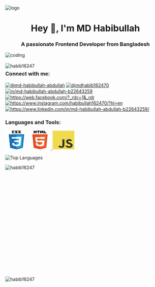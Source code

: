 ![logo](https://camo.githubusercontent.com/48ec00ed4c84e771db4a1db90b56352923a8d644452a32b434d68e97006c9337/68747470733a2f2f63686b736b696c6c732e636f6d2f77702d636f6e74656e742f75706c6f6164732f323032302f30342f504e432d416e696d617465642d42616e6e6572732e676966)
<h1 align="center">Hey 👋, I'm MD Habibullah</h1>
<h3 align="center">A passionate Frontend Developer from Bangladesh</h3>
<img align="left" alt="coding" width="600" src="https://cdn.dribbble.com/users/1162077/screenshots/3848914/programmer.gif">
<br/>

<br/>


<img align="left" src="https://komarev.com/ghpvc/?username=habib16247&label=Profile%20views&color=0e75b6&style=flat" alt="habib16247" />

<h3 align="left">Connect with me:</h3>
<p align="left">
<a href="https://codepen.io/@md-habibullah-abdullah" target="_blank"><img align="center" src="https://raw.githubusercontent.com/rahuldkjain/github-profile-readme-generator/master/src/images/icons/Social/codepen.svg" alt="@md-habibullah-abdullah" height="60" width="70" /></a>
<a href="https://twitter.com/@mdhabib162470" target="_blank"><img align="center" src="https://raw.githubusercontent.com/rahuldkjain/github-profile-readme-generator/master/src/images/icons/Social/twitter.svg" alt="@mdhabib162470"  height="60" width="70" /></a>
<a href="https://linkedin.com/in/in/md-habibullah-abdullah-b22643259" target="_blank"><img align="center" src="https://raw.githubusercontent.com/rahuldkjain/github-profile-readme-generator/master/src/images/icons/Social/linked-in-alt.svg" alt="in/md-habibullah-abdullah-b22643259" height="60" width="70"  /></a>
<a href="https://fb.com/https://web.facebook.com/?_rdc=1&_rdr" target="_blank"><img align="center" src="https://raw.githubusercontent.com/rahuldkjain/github-profile-readme-generator/master/src/images/icons/Social/facebook.svg" alt="https://web.facebook.com/?_rdc=1&_rdr" height="60" width="70" /></a>
<a href="https://instagram.com/https://www.instagram.com/habibullah162470/?hl=en" target="_blank"><img align="center" src="https://raw.githubusercontent.com/rahuldkjain/github-profile-readme-generator/master/src/images/icons/Social/instagram.svg" alt="https://www.instagram.com/habibullah162470/?hl=en" height="60" width="70"  /></a>
<a href="[https://www.youtube.com/c/https://www.linkedin.com/in/md-habibullah-abdullah-b22643259/](https://www.youtube.com/channel/UCnopAZ7TIqUEF5w183_Thzg)" target="_blank"><img align="center" src="https://raw.githubusercontent.com/rahuldkjain/github-profile-readme-generator/master/src/images/icons/Social/youtube.svg" alt="https://www.linkedin.com/in/md-habibullah-abdullah-b22643259/" height="60" width="70" /></a>
</p>

<h3 align="left">Languages and Tools:</h3> 
<p align="left" display="flex> 
  
  <a href="https://www.w3schools.com/css/" target="_blank"> <img src="https://raw.githubusercontent.com/devicons/devicon/master/icons/css3/css3-original-wordmark.svg" alt="css3" height="60" width="70"  textDecoration="none"  /> </a> <a href="https://www.w3.org/html/" target="_blank"> <img src="https://raw.githubusercontent.com/devicons/devicon/master/icons/html5/html5-original-wordmark.svg" alt="html5" height="60" width="70" textDecoration="none" /> </a> <a href="https://developer.mozilla.org/en-US/docs/Web/JavaScript" target="_blank"> <img src="https://raw.githubusercontent.com/devicons/devicon/master/icons/javascript/javascript-original.svg" alt="javascript" height="60" width="70"  textDecoration="none" /> </a> 
  
  </p>
  
<img src="https://github-readme-stats.vercel.app/api/top-langs/?username=habib16247&layout=compact" alt="Top Languages" width="500" height="350">


<p>&nbsp;<img align="left" src="https://github-readme-stats.vercel.app/api?username=habib16247&show_icons=true&locale=en" alt="habib16247"  width="500" height="350" /></p>

<p><img align="center" src="https://github-readme-streak-stats.herokuapp.com/?user=habib16247&" alt="habib16247"  width="500" height="350" /></p>
